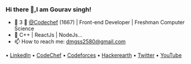 ### Hi there 👋,I am Gourav singh!

- 🔭 3 🌟 [@Codechef](https://github.com/CodeChef-Admin) (1667) | Front-end Developer | Freshman Computer Science
- 🌱 C++ | ReactJs | NodeJs...
- 📫 How to reach me: [dmgss2580@gmail.com](mailto:dmgss2580@gmail.com)


• [LinkedIn](https://www.linkedin.com/in/gouravsingh2580/)  • [CodeChef](https://www.codechef.com/users/gouravsingh258) • [Codeforces](https://codeforces.com/profile/Gourav.Singh)  • [Hackerearth](https://www.hackerearth.com/@gourav356) • [Twitter](https://twitter.com/Gouravsingh2580) • [YouTube](https://www.youtube.com/channel/UCIgmLzSqGPsDcAr5lwuQiZQ?view_as=subscriber) 


